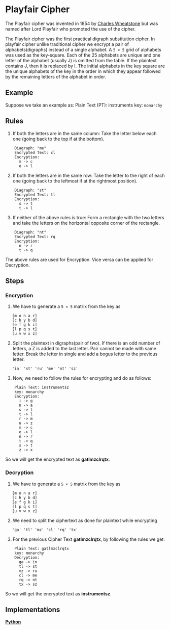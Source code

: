 # Playfair Cipher

The Playfair cipher was invented in 1854 by [Charles Wheatstone](https://en.wikipedia.org/wiki/Charles_Wheatstone) but was named after Lord Playfair who promoted the use of the cipher.

The Playfair cipher was the first practical digraph substitution cipher. In playfair cipher unlike traditional cipher we encrypt a pair of alphabets(digraphs) instead of a single alphabet. A `5 × 5` grid of alphabets was used as the key-square. Each of the 25 alphabets are unique and one letter of the alphabet (usually J) is omitted from the table. If the plaintext contains J, then it is replaced by I. The initial alphabets in the key square are the unique alphabets of the key in the order in which they appear followed by the remaining letters of the alphabet in order.

## Example

Suppose we take an example as:
Plain Text (PT): instruments
key: `monarchy`

## Rules

1. If both the letters are in the same column: Take the letter below each one (going back to the top if at the bottom).

```
    Diagraph: "me"
    Encrypted Text: cl
    Encryption: 
      m -> c
      e -> l
```

2. If both the letters are in the same row: Take the letter to the right of each one (going back to the leftmost if at the rightmost position).

```
    Diagraph: "st"
    Encrypted Text: tl
    Encryption: 
      s -> t
      t -> l
```

3. If neither of the above rules is true: Form a rectangle with the two letters and take the letters on the horizontal opposite corner of the rectangle.

```
    Diagraph: "nt"
    Encrypted Text: rq
    Encryption: 
      n -> r
      t -> q
```

The above rules are used for Encryption. Vice versa can be applied for Decryption.

## Steps

### Encryption

1. We have to generate a `5 × 5` matrix from the key as

 ```
    [m o n a r]
    [c h y b d]
    [e f g k i]
    [l p q s t]
    [u v w x z]
```

2. Split the plaintext in digraphs(pair of two). If there is an odd number of letters, a Z is added to the last letter.  Pair cannot be made with same letter. Break the letter in single and add a bogus letter to the previous letter.

``` 
   'in' 'st' 'ru' 'me' 'nt' 'sz'
```

3. Now, we need to follow the rules for encrypting and do as follows:

```
    Plain Text: instrumentsz
    key: monarchy
    Encryption: 
      i -> g
      n -> a
      s -> t
      t -> l
      r -> m
      u -> z
      m -> c
      e -> l
      n -> r
      t -> q
      s -> t
      z -> x
```
So we will get the encrypted text as **gatlmzclrqtx**.

### Decryption

1. We have to generate a `5 × 5` matrix from the key as

 ```
    [m o n a r]
    [c h y b d]
    [e f g k i]
    [l p q s t]
    [u v w x z]
```

2. We need to split the ciphertext as done for plaintext while encrypting
 ```
    'ga' 'tl' 'mz' 'cl' 'rq' 'tx'
 ```
 
3. For the previous Cipher Text **gatlmzclrqtx**, by following the rules we get:

```
    Plain Text: gatlmzclrqtx
    key: monarchy
    Decryption:
      ga -> in
      tl -> st
      mz -> ru
      cl -> me
      rq -> nt
      tx -> sz
```
So we will get the encrypted text as **instrumentsz**.

## Implementations

[**Python**](https://github.com/TheAlgorithms/Python/blob/master/ciphers/playfair_cipher.py)

